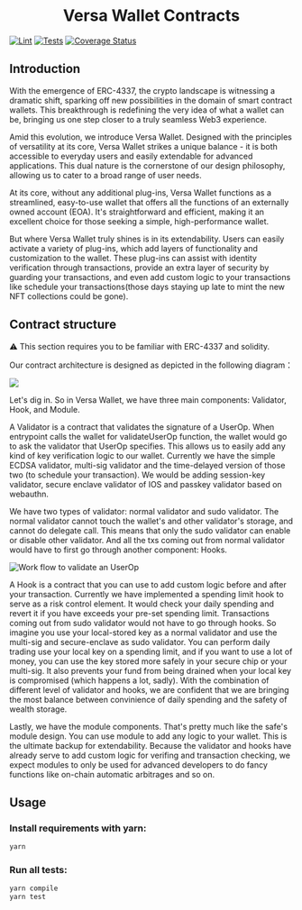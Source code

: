 <div align="center">
  <h1 align="center">Versa Wallet Contracts</h1>
</div>

[![Lint](https://github.com/VersaLab/versa-contract/actions/workflows/lint.yml/badge.svg)](https://github.com/VersaLab/versa-contract/actions/workflows/lint.yml)
[![Tests](https://github.com/VersaLab/versa-contract/actions/workflows/tests.yml/badge.svg)](https://github.com/VersaLab/versa-contract/actions/workflows/tests.yml)
[![Coverage Status](https://coveralls.io/repos/github/VersaLab/versa-contract/badge.svg?branch=main)](https://coveralls.io/github/VersaLab/versa-contract?branch=main)

## Introduction

With the emergence of ERC-4337, the crypto landscape is witnessing a dramatic shift, sparking off new possibilities in the domain of smart contract wallets. This breakthrough is redefining the very idea of what a wallet can be, bringing us one step closer to a truly seamless Web3 experience.

Amid this evolution, we introduce Versa Wallet. Designed with the principles of versatility at its core, Versa Wallet strikes a unique balance - it is both accessible to everyday users and easily extendable for advanced applications. This dual nature is the cornerstone of our design philosophy, allowing us to cater to a broad range of user needs.

At its core, without any additional plug-ins, Versa Wallet functions as a streamlined, easy-to-use wallet that offers all the functions of an externally owned account (EOA). It's straightforward and efficient, making it an excellent choice for those seeking a simple, high-performance wallet.

But where Versa Wallet truly shines is in its extendability. Users can easily activate a variety of plug-ins, which add layers of functionality and customization to the wallet. These plug-ins can assist with identity verification through transactions, provide an extra layer of security by guarding your transactions, and even add custom logic to your transactions like schedule your transactions(those days staying up late to mint the new NFT collections could be gone).

## Contract structure

:warning: This section requires you to be familiar with ERC-4337 and solidity.

Our contract architecture is designed as depicted in the following diagram：

![](https://hackmd.io/_uploads/SJfTJ8-Kn.png)


Let's dig in. So in Versa Wallet, we have three main components: Validator, Hook, and Module.

A Validator is a contract that validates the signature of a UserOp. When entrypoint calls the wallet for validateUserOp function, the wallet would go to ask the validator that UserOp specifies. This allows us to easily add any kind of key verification logic to our wallet. Currently we have the simple ECDSA validator, multi-sig validator and the time-delayed version of those two (to schedule your transaction). We would be adding session-key validator, secure enclave validator of IOS and passkey validator based on webauthn.

We have two types of validator: normal validator and sudo validator. The normal validator cannot touch the wallet's and other validator's storage, and cannot do delegate call. This means that only the sudo validator can enable or disable other validator. And all the txs coming out from normal validator would have to first go through another component: Hooks.

![Work flow to validate an UserOp](https://hackmd.io/_uploads/rk6u2SbF2.png)



A Hook is a contract that you can use to add custom logic before and after your transaction. Currently we have implemented a spending limit hook to serve as a risk control element. It would check your daily spending and revert it if you have exceeds your pre-set spending limit. Transactions coming out from sudo validator would not have to go through hooks. So imagine you use your local-stored key as a normal validator and use the multi-sig and secure-enclave as sudo validator. You can perform daily trading use your local key on a spending limit, and if you want to use a lot of money, you can use the key stored more safely in your secure chip or your multi-sig. It also prevents your fund from being drained when your local key is compromised (which happens a lot, sadly). With the combination of different level of validator and hooks, we are confident that we are bringing the most balance between convinience of daily spending and the safety of wealth storage.

Lastly, we have the module components. That's pretty much like the safe's module design. You can use module to add any logic to your wallet. This is the ultimate backup for extendability. Because the validator and hooks have already serve to add custom logic for verifing and transaction checking, we expect modules to only be used for advanced developers to do fancy functions like on-chain automatic arbitrages and so on.

Usage
-----
### Install requirements with yarn:

```bash
yarn
```

### Run all tests:

```bash
yarn compile
yarn test
```
